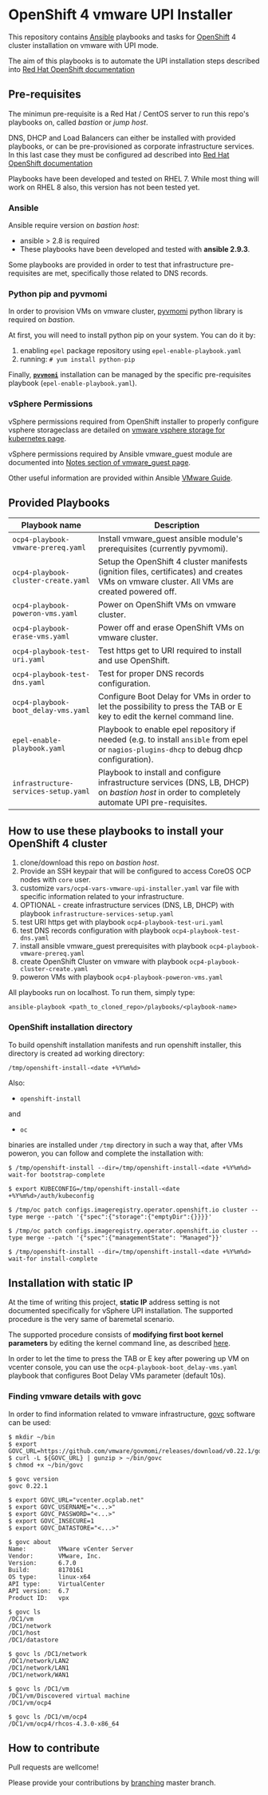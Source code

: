 # OpenShift 4 vmware UPI Installer
This repository contains [Ansible](https://www.ansible.com/) playbooks and tasks for [OpenShift](https://www.openshift.com/) 4 cluster installation on vmware with UPI mode.

The aim of this playbooks is to automate the UPI installation steps described into [Red Hat OpenShift documentation](https://docs.openshift.com/container-platform/4.3/installing/installing_vsphere/installing-vsphere.html)

## Pre-requisites
The minimun pre-requisite is a Red Hat / CentOS server to run this repo's playbooks on, called _bastion_ or _jump host_.

DNS, DHCP and Load Balancers can either be installed with provided playbooks, or can be pre-provisioned as corporate infrastructure services. In this last case they must be configured ad described into [Red Hat OpenShift documentation](https://docs.openshift.com/container-platform/4.3/installing/installing_vsphere/installing-vsphere.html)

Playbooks have been developed and tested on RHEL 7. While most thing will work on RHEL 8 also, this version has not been tested yet.

### Ansible
Ansible require version on _bastion host_:

* ansible > 2.8 is required
* These playbooks have been developed and tested with **ansible 2.9.3**.

Some playbooks are provided in order to test that infrastructure pre-requisites are met, specifically those related to DNS records.

### Python pip and pyvmomi
In order to provision VMs on vmware cluster, [pyvmomi](https://github.com/vmware/pyvmomi) python library is required on _bastion_.

At first, you will need to install python pip on your system. You can do it by:
1. enabling `epel` package repository using `epel-enable-playbook.yaml`
1. running:  `# yum install python-pip`

Finally, **[`pvvmomi`](https://docs.ansible.com/ansible/latest/scenario_guides/vmware_scenarios/vmware_intro.html)**  installation can be managed by the specific pre-requisites playbook (`epel-enable-playbook.yaml`). 

### vSphere Permissions
vSphere permissions required from OpenShift installer to properly configure vsphere storageclass are detailed on [vmware vsphere storage for kubernetes page](https://vmware.github.io/vsphere-storage-for-kubernetes/documentation/vcp-roles.html).

vSphere permissions required by Ansible vmware_guest module are documented into [Notes section of vmware_guest page](https://docs.ansible.com/ansible/latest/modules/vmware_guest_module.html#notes).

Other useful information are provided within Ansible [VMware Guide](https://docs.ansible.com/ansible/latest/scenario_guides/guide_vmware.html).
## Provided Playbooks
Playbook name | Description
--- | ---
`ocp4-playbook-vmware-prereq.yaml` | Install vmware_guest ansible module's prerequisites (currently pyvmomi).
`ocp4-playbook-cluster-create.yaml`| Setup the OpenShift 4 cluster manifests (ignition files, certificates) and creates VMs on vmware cluster. All VMs are created powered off.
`ocp4-playbook-poweron-vms.yaml`| Power on OpenShift VMs on vmware cluster.
`ocp4-playbook-erase-vms.yaml`| Power off and erase OpenShift  VMs on vmware cluster.
`ocp4-playbook-test-uri.yaml` | Test https get to URI required to install and use OpenShift.
`ocp4-playbook-test-dns.yaml`| Test for proper DNS records configuration.
`ocp4-playbook-boot_delay-vms.yaml`| Configure Boot Delay for VMs in order to let the possibility to press the TAB or E key to edit the kernel command line. 
`epel-enable-playbook.yaml`| Playbook to enable epel repository if needed (e.g. to install `ansible` from epel or `nagios-plugins-dhcp` to debug dhcp configuration).
`infrastructure-services-setup.yaml`| Playbook to install and configure infrastructure services (DNS, LB, DHCP) on _bastion host_ in order to completely automate UPI pre-requisites.

## How to use these playbooks to install your OpenShift 4 cluster
1. clone/download this repo on _bastion host_.
1. Provide an SSH keypair that will be configured to access CoreOS OCP nodes with `core` user.
1. customize `vars/ocp4-vars-vmware-upi-installer.yaml` var file with specific information related to your infrastructure.
1. OPTIONAL - create infrastructure services (DNS, LB, DHCP) with playbook `infrastructure-services-setup.yaml`
1. test URI https get with playbook `ocp4-playbook-test-uri.yaml`
1. test DNS records configuration with playbook `ocp4-playbook-test-dns.yaml`
1. install ansible vmware_guest prerequisites with playbook `ocp4-playbook-vmware-prereq.yaml`
1. create OpenShift Cluster on vmware with playbook `ocp4-playbook-cluster-create.yaml`
1. poweron VMs with playbook `ocp4-playbook-poweron-vms.yaml`

All playbooks run on localhost. To run them, simply type:

`ansible-playbook <path_to_cloned_repo>/playbooks/<playbook-name>`

### OpenShift installation directory
To build openshift installation manifests and run openshift installer, this directory is created ad working directory:

`/tmp/openshift-install-<date +%Y%m%d>`

Also:
* `openshift-install`

and
* `oc`

binaries are installed under `/tmp` directory in such a way that, after VMs poweron, you can follow and complete the installation with:

```
$ /tmp/openshift-install --dir=/tmp/openshift-install-<date +%Y%m%d> wait-for bootstrap-complete

$ export KUBECONFIG=/tmp/openshift-install-<date +%Y%m%d>/auth/kubeconfig

$ /tmp/oc patch configs.imageregistry.operator.openshift.io cluster --type merge --patch '{"spec":{"storage":{"emptyDir":{}}}}'

$ /tmp/oc patch configs.imageregistry.operator.openshift.io cluster --type merge --patch '{"spec":{"managementState": "Managed"}}'

$ /tmp/openshift-install --dir=/tmp/openshift-install-<date +%Y%m%d> wait-for install-complete
```

## Installation with static IP
At the time of writing this project, **static IP** address setting is not documented specifically for vSphere UPI installation. The supported procedure is the very same of baremetal scenario.

The supported procedure consists of **modifying first boot kernel parameters** by editing the kernel command line, as described [here](https://docs.openshift.com/container-platform/4.3/installing/installing_bare_metal/installing-bare-metal-network-customizations.html#installation-user-infra-machines-iso_installing-bare-metal-network-customizations).

In order to let the time to press the TAB or E key after powering up VM on vcenter console, you can use the `ocp4-playbook-boot_delay-vms.yaml` playbook that configures Boot Delay VMs parameter (default 10s).

### Finding vmware details with govc
In order to find information related to vmware infrastructure, [govc](https://github.com/vmware/govmomi/tree/master/govc) software can be used:
```
$ mkdir ~/bin
$ export GOVC_URL=https://github.com/vmware/govmomi/releases/download/v0.22.1/govc_linux_amd64.gz
$ curl -L ${GOVC_URL} | gunzip > ~/bin/govc
$ chmod +x ~/bin/govc

$ govc version
govc 0.22.1

$ export GOVC_URL="vcenter.ocplab.net"
$ export GOVC_USERNAME="<...>"
$ export GOVC_PASSWORD="<...>"
$ export GOVC_INSECURE=1
$ export GOVC_DATASTORE="<...>"

$ govc about
Name:         VMware vCenter Server
Vendor:       VMware, Inc.
Version:      6.7.0
Build:        8170161
OS type:      linux-x64
API type:     VirtualCenter
API version:  6.7
Product ID:   vpx

$ govc ls
/DC1/vm
/DC1/network
/DC1/host
/DC1/datastore

$ govc ls /DC1/network
/DC1/network/LAN2
/DC1/network/LAN1
/DC1/network/WAN1

$ govc ls /DC1/vm
/DC1/vm/Discovered virtual machine
/DC1/vm/ocp4

$ govc ls /DC1/vm/ocp4
/DC1/vm/ocp4/rhcos-4.3.0-x86_64
```

## How to contribute
Pull requests are wellcome!

Please provide your contributions by [branching](https://guides.github.com/introduction/flow/) master branch.
